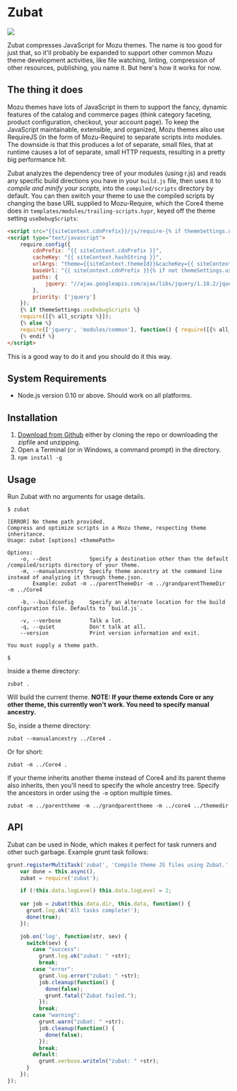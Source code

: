 ﻿# Zubat

<img src="http://pldh.net/media/dreamworld/041.png">

Zubat compresses JavaScript for Mozu themes. The name is too good for just that, so it'll probably be expanded to support other common Mozu theme development activities, like file watching, linting, compression of other resources, publishing, you name it. But here's how it works for now.

## The thing it does

Mozu themes have lots of JavaScript in them to support the fancy, dynamic features of the catalog and commerce pages (think category faceting, product configuration, checkout, your account page). To keep the JavaScript maintainable, extensible, and organized, Mozu themes also use RequireJS (in the form of Mozu-Require) to separate scripts into modules. The downside is that this produces a lot of separate, small files, that at runtime causes a lot of separate, small HTTP requests, resulting in a pretty big performance hit.

Zubat analyzes the dependency tree of your modules (using r.js) and reads any specific build directions you have in your `build.js` file, then uses it to *compile and minify your scripts*, into the `compiled/scripts` directory by default. You can then switch your theme to use the compiled scripts by changing the base URL supplied to Mozu-Require, which the Core4 theme does in `templates/modules/trailing-scripts.hypr`, keyed off the theme setting `useDebugScripts`:

```html
<script src="{{siteContext.cdnPrefix}}/js/require-{% if themeSettings.useDebugScripts %}debug{% else %}min{% endif %}.js"></script>
<script type="text/javascript">
    require.config({
        cdnPrefix: "{{ siteContext.cdnPrefix }}",
        cacheKey: "{{ siteContext.hashString }}",
        urlArgs: "theme={{siteContext.themeId}}&cacheKey={{ siteContext.hashString }}",
        baseUrl: "{{ siteContext.cdnPrefix }}{% if not themeSettings.useDebugScripts %}/compiled{% endif %}/scripts",
        paths: {
            jquery: "//ajax.googleapis.com/ajax/libs/jquery/1.10.2/jquery{% if not themeSettings.useDebugScripts %}.min{% endif %}"
        },
        priority: ['jquery']
    });
    {% if themeSettings.useDebugScripts %}
    require([{% all_scripts %}]);
    {% else %}
    require(['jquery', 'modules/common'], function() { require([{% all_scripts %}]); });
    {% endif %}
</script>
```

This is a good way to do it and you should do it this way.

## System Requirements

*   Node.js version 0.10 or above. Should work on all platforms.

## Installation

1.  [Download from Github](https://github.com/zetlen/mozu-zubat) either by cloning the repo or downloading the zipfile and unzipping.
2.  Open a Terminal (or in Windows, a command prompt) in the directory.
3.  `npm install -g`

## Usage

Run Zubat with no arguments for usage details.

    $ zubat

    [ERROR] No theme path provided.
    Compress and optimize scripts in a Mozu theme, respecting theme inheritance. 
    Usage: zubat [options] <themePath>

    Options:
        -o, --dest            Specify a destination other than the default /compiled/scripts directory of your theme.                                                                            
        -m, --manualancestry  Specify theme ancestry at the command line instead of analyzing it through theme.json. 
            Example: zubat -m ../parentThemeDir -m ../grandparentThemeDir -m ../Core4
            
        -b, --buildconfig     Specify an alternate location for the build configuration file. Defaults to `build.js`.

        -v, --verbose         Talk a lot.                                                                                                                                                        
        -q, --quiet           Don't talk at all.                                                                                                                                                 
        --version             Print version information and exit.                                                                                                                                

    You must supply a theme path.

    $

Inside a theme directory:

    zubat .

Will build the current theme. **NOTE: If your theme extends Core or any other theme, this currently won't work. You need to specify manual ancestry.**

So, inside a theme directory:

    zubat --manualancestry ../Core4 .

Or for short:

    zubat -m ../Core4 .

If your theme inherits another theme instead of Core4 and its parent theme also inherits, then you'll need to specify the whole ancestry tree. Specify the ancestors in order using the `-m` option multiple times.

    zubat -m ../parenttheme -m ../grandparenttheme -m ../core4 ../themedir

## API

Zubat can be used in Node, which makes it perfect for task runners and other such garbage. Example grunt task follows:

```js
grunt.registerMultiTask('zubat', 'Compile theme JS files using Zubat.', function() {
    var done = this.async(),
    zubat = require('zubat');

    if (!this.data.logLevel) this.data.logLevel = 2;
    
    var job = zubat(this.data.dir, this.data, function() {
      grunt.log.ok('All tasks complete!');
      done(true);
    });

    job.on('log', function(str, sev) {
      switch(sev) {
        case "success":
          grunt.log.ok("zubat: " +str);
          break;
        case "error":
          grunt.log.error("zubat: " +str);
          job.cleanup(function() {
            done(false);
            grunt.fatal("Zubat failed.");
          });
          break;
        case "warning":
          grunt.warn("zubat: " +str);
          job.cleanup(function() {
            done(false);
          });
          break;
        default:
          grunt.verbose.writeln("zubat: " +str);
      }
    });
});
```


